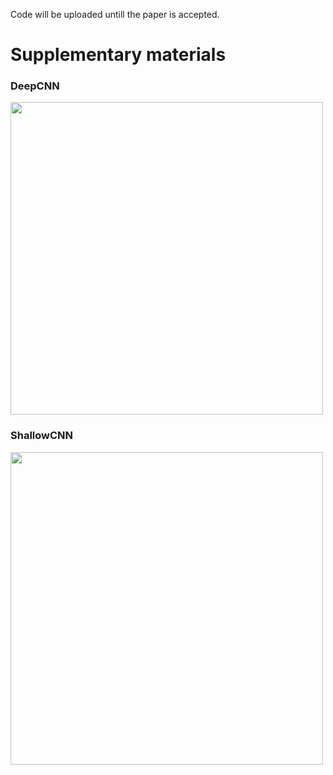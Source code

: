 Code will be uploaded untill the paper is accepted.

# Supplementary materials
### DeepCNN
<!-- ![deep](https://user-images.githubusercontent.com/26007016/162660100-0d500ba5-0045-4cac-a84e-0bfe0338644d.png) -->
<img src="https://user-images.githubusercontent.com/26007016/162660100-0d500ba5-0045-4cac-a84e-0bfe0338644d.png" width="500px" />

### ShallowCNN

<!-- ![shallow](https://user-images.githubusercontent.com/26007016/162660116-86414d52-097a-4f85-bb32-1548193f7140.png) -->
<img src="https://user-images.githubusercontent.com/26007016/162660116-86414d52-097a-4f85-bb32-1548193f7140.png" width="500px" />
